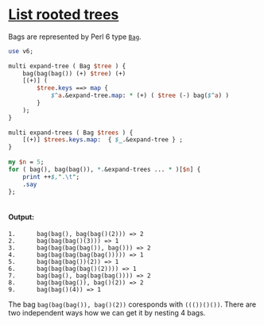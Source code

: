 [1]: https://rosettacode.org/wiki/List_rooted_trees

# [List rooted trees][1]

Bags are represented by Perl 6 type [`Bag`](http://doc.perl6.org/type/Bag).

```perl
use v6;
 
multi expand-tree ( Bag $tree ) {
    bag(bag(bag()) (+) $tree) (+)
    [(+)] (
        $tree.keys ==> map {
            $^a.&expand-tree.map: * (+) ( $tree (-) bag($^a) )
        }
    );
}
 
multi expand-trees ( Bag $trees ) {
    [(+)] $trees.keys.map:  { $_.&expand-tree } ;
}      
 
my $n = 5;
for ( bag(), bag(bag()), *.&expand-trees ... * )[$n] {
    print ++$,".\t";
    .say
};
 
```

#### Output:
```
1.      bag(bag(), bag(bag()(2))) => 2
2.      bag(bag(bag()(3))) => 1
3.      bag(bag(bag(bag()), bag())) => 2
4.      bag(bag(bag(bag(bag())))) => 1
5.      bag(bag(bag())(2)) => 1
6.      bag(bag(bag(bag()(2)))) => 1
7.      bag(bag(), bag(bag(bag()))) => 2
8.      bag(bag(bag()), bag()(2)) => 2
9.      bag(bag()(4)) => 1
```


The bag `bag(bag(bag()), bag()(2))` coresponds with `((())()())`. There are two independent ways how we can get it by nesting 4 bags.